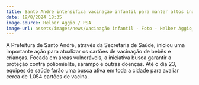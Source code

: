 ```yaml
---
title: Santo André intensifica vacinação infantil para manter altos índices de cobertura
date: 19/8/2024 18:35
image-source: Helber Aggio / PSA
image-url: assets/images/news/Vacinação infantil - Foto - Helber Aggio_PSA (3).jpeg
---
```


A Prefeitura de Santo André, através da Secretaria de Saúde, iniciou uma importante ação para atualizar os cartões de vacinação de bebês e crianças. Focada em áreas vulneráveis, a iniciativa busca garantir a proteção contra poliomielite, sarampo e outras doenças. Até o dia 23, equipes de saúde farão uma busca ativa em toda a cidade para avaliar cerca de 1.054 cartões de vacina.